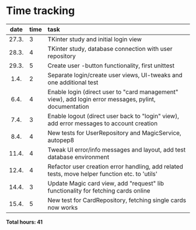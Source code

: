 # Time tracking

| date  | time | task  |
| :----:|:-----| :-----|
| 27.3. | 3    | TKinter study and initial login view |
| 28.3. | 4    | TKinter study, database connection with user repository |
| 29.3. | 5    | Create user -button functionality, first unittest |
| 1.4. | 2    | Separate login/create user views, UI-tweaks and one additional test |
| 6.4. | 4    | Enable login (direct user to "card management" view), add login error messages, pylint, documentation |
| 7.4. | 3    | Enable logout (direct user back to "login" view), add error messages to account creation |
| 8.4. | 4    | New tests for UserRepository and MagicService, autopep8 |
| 11.4. | 4    | Tweak UI error/info messages and layout, add test database environment |
| 12.4. | 4    | Refactor user creation error handling, add related tests, move helper function etc. to 'utils' |
| 14.4. | 3    | Update Magic card view, add "request" lib functionality for fetching cards online |
| 15.4. | 5    | New test for CardRepository, fetching single cards now works |

**Total hours: 41**